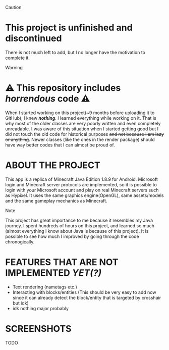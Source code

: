 >[!CAUTION]
> # This project is unfinished and discontinued
> There is not much left to add, but I no longer have the motivation to complete it.

> [!WARNING]
> # ⚠️ This repository includes ***horrendous*** code ⚠️
> When I started working on this project(~9 months before uploading it to GitHub), I knew ***nothing***. I learned everything while working on it. That is why most of the older classes are very poorly written and even completely unreadable. I was aware of this situation when I started getting good but I did not touch the old code for historical purposes ~~and not because I am lazy or anything~~. Newer classes (like the ones in the render package) should have way better codes that I can almost be proud of.

# ABOUT THE PROJECT
This app is a replica of Minecraft Java Edition 1.8.9 for Android. Microsoft login and Minecraft server protocols are implemented, so it is possible to login with your Microsoft account and play on real Minecraft servers such as Hypixel. It uses the same graphics engine(OpenGL), same assets/models and the same gameplay mechanics as Minecraft.

> [!NOTE]
> This project has great importance to me because it resembles my Java journey. I spent hundreds of hours on this project, and learned so much (almost everything I know about Java is because of this project). It is possible to see how much I improved by going through the code chronogically.

# FEATURES THAT ARE NOT IMPLEMENTED _YET(?)_
- Text rendering (nametags etc.)
- Interacting with blocks/entities (This should be very easy to add now since it can already detect the block/entity that is targeted by crosshair but idk)
- idk nothing major probably

# SCREENSHOTS
TODO
